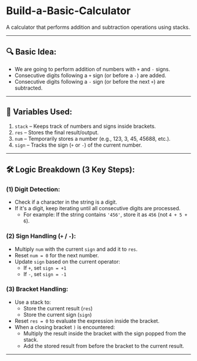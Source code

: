 # Build-a-Basic-Calculator
A calculator that performs addition and subtraction operations using stacks.

---

## 🔍 Basic Idea:
- We are going to perform addition of numbers with `+` and `-` signs.
- Consecutive digits following a `+` sign (or before a `-`) are added.
- Consecutive digits following a `-` sign (or before the next `+`) are subtracted.

---

## 🧠 Variables Used:
1. `stack` – Keeps track of numbers and signs inside brackets.    
2. `res` – Stores the final result/output.  
3. `num` – Temporarily stores a number (e.g., 123, 3, 45, 45688, etc.).  
4. `sign` – Tracks the sign (`+` or `-`) of the current number.

---

## 🛠️ Logic Breakdown (3 Key Steps):

### (1) Digit Detection:
- Check if a character in the string is a digit.
- If it's a digit, keep iterating until all consecutive digits are processed.
  - For example: If the string contains `'456'`, store it as `456` (not `4 + 5 + 6`).

### (2) Sign Handling (`+` / `-`):
- Multiply `num` with the current `sign` and add it to `res`.
- Reset `num = 0` for the next number.
- Update `sign` based on the current operator:
  - If `+`, set `sign = +1`
  - If `-`, set `sign = -1`

### (3) Bracket Handling:
- Use a stack to:
  - Store the current result (`res`)
  - Store the current sign (`sign`)
- Reset `res = 0` to evaluate the expression inside the bracket.
- When a closing bracket `)` is encountered:
  - Multiply the result inside the bracket with the sign popped from the stack.
  - Add the stored result from before the bracket to the current result.

---

       

    

    


